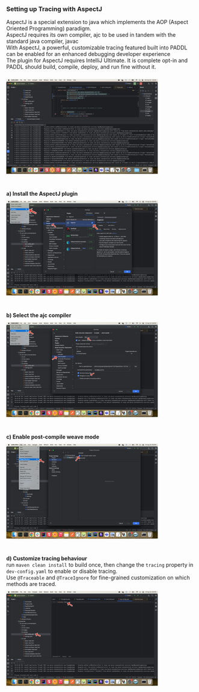 ### Setting up Tracing with AspectJ

AspectJ is a special extension to java which implements the AOP (Aspect Oriented Programming) paradigm. <br/>
AspectJ requires its own compiler, ajc to be used in tandem with the standard java compiler, javac <br/>
With AspectJ, a powerful, customizable tracing featured built into PADDL can be enabled for an enhanced debugging developer experience <br/>
The plugin for AspectJ requires IntelliJ Ultimate. It is complete opt-in and PADDL should build, compile, deploy, and run fine without it. <br/>

<div style="display: flex; flex-direction: column; width: 80%; align-items: center; justify-content: center; padding: 10px 0 10px 0">
      <img src="../../../../../../../images/tracing.png" alt="tracing" /> <br/>
</div>
<br/>
<b>a) Install the AspectJ plugin </b>
<div style="display: flex; flex-direction: column; width: 80%; align-items: center; justify-content: center; padding: 10px 0 10px 0">
      <img src="../../../../../../../images/aj-plugin.png" alt="aj-plugin" /> <br/>
</div>
<br/>
<b>b) Select the ajc compiler</b>
<div style="display: flex; flex-direction: column; width: 80%; align-items: center; justify-content: center; padding: 10px 0 10px 0">
      <img src="../../../../../../../images/ajc.png" alt="ajc" /> <br/>
</div>
<br/>
<b>c) Enable post-compile weave mode</b>
<div style="display: flex; flex-direction: column; width: 80%; align-items: center; justify-content: center; padding: 10px 0 10px 0">
      <img src="../../../../../../../images/weaving.png" alt="weaving" /> <br/>
</div>
<br/>
<b>d) Customize tracing behaviour</b> <br/>
run <code>maven clean install</code> to build once, then change the <code>tracing</code> property in <code>dev-config.yaml</code> to enable or disable tracing. <br/>
Use <code>@Traceable</code> and <code>@TraceIgnore</code> for fine-grained customization on which methods are traced.
<div style="display: flex; flex-direction: column; width: 80%; align-items: center; justify-content: center; padding: 10px 0 10px 0">
      <img src="../../../../../../../images/tracing-config.png" alt="tracing-config" /> <br/>
</div>